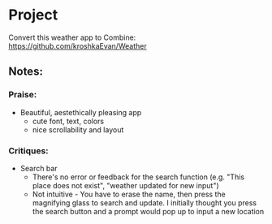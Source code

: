# Project 

Convert this weather app to Combine:
https://github.com/kroshkaEvan/Weather


## Notes:

### Praise:

- Beautiful, aestethically pleasing app
	- cute font, text, colors
	- nice scrollability and layout

### Critiques:

- Search bar
	- There's no error or feedback for the search function (e.g. "This place does not exist", "weather updated for new input")
	- Not intuitive - You have to erase the name, then press the magnifying glass to search and update. I initially thought you press the search button and a prompt would pop up to input a new location

